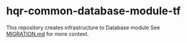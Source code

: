 # hqr-common-database-module-tf
This repository creates infrastructure to Database module See [MIGRATION.md](https://github.com/Bkoji1150/hqr-common-database-module-tf.git) for more context.

<!-- prettier-ignore-start -->
<!-- BEGINNING OF PRE-COMMIT-TERRAFORM DOCS HOOK -->
